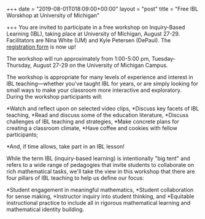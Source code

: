 +++
date = "2019-08-01T018:09:00+00:00"
layout = "post"
title = "Free IBL Worskhop at University of Michigan"

+++
You are invited to participate in a free workshop on Inquiry-Based Learning (IBL), taking place at University of Michigan, August 27-29. 
Facilitators are Nina White (UM) and Kyle Petersen (DePaul). The [registration form](https://docs.google.com/forms/d/e/1FAIpQLSfzyp7B4CtMyN0uGWoe5ICT-bBX3MeU5-LsWsgW7jCFL4OLNg/viewform?fbclid=IwAR1fL7rlhjuTwy4KF9fGm5LyUi9fSHXa3TGWI8tzBdFGvDQG3mlWcikdTks)
is now up!

The workshop will run approximately from 1:00-5:00 pm, Tuesday-Thursday, August 27-29 on the University of Michigan Campus.

The workshop is appropriate for many levels of experience and interest in IBL teaching—whether you’ve taught IBL for years, 
or are simply looking for small ways to make your classroom more interactive and exploratory. During the workshop participants will:

*Watch and reflect upon on selected video clips,
*Discuss key facets of IBL teaching,
*Read and discuss some of the education literature,
*Discuss challenges of IBL teaching and strategies,
*Make concrete plans for creating a classroom climate,
*Have coffee and cookies with fellow participants;

*And, if time allows, take part in an IBL lesson!

While the term IBL (inquiry-based learning) is intentionally "big tent" and refers to a wide range of pedagogies that invite 
students to collaborate on rich mathematical tasks, we'll take the view in this workshop that there are four pillars of IBL 
teaching to help us define our focus:

*Student engagement in meaningful mathematics,
*Student collaboration for sense making, 
*Instructor inquiry into student thinking, and 
*Equitable instructional practice to include all in rigorous mathematical learning and mathematical identity building.
